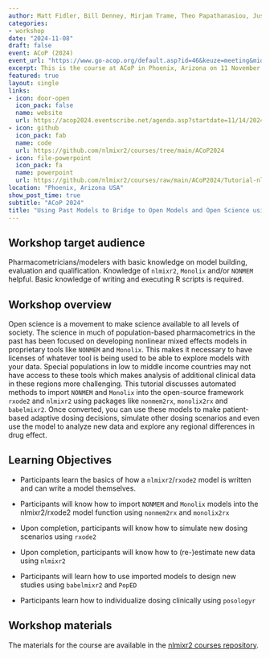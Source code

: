 ```yaml
---
author: Matt Fidler, Bill Denney, Mirjam Trame, Theo Papathanasiou, Justin Wilkins
categories:
- workshop
date: "2024-11-08"
draft: false
event: ACoP (2024)
event_url: "https://www.go-acop.org/default.asp?id=46&keuze=meeting&mid=21"
excerpt: This is the course at ACoP in Phoenix, Arizona on 11 November 2024.
featured: true
layout: single
links:
- icon: door-open
  icon_pack: false
  name: website
  url: https://acop2024.eventscribe.net/agenda.asp?startdate=11/14/2024&enddate=11/14/2024&BCFO=&pfp=BrowsebyDay&fa=&fb=&fc=&fd=
- icon: github
  icon_pack: fab
  name: code
  url: https://github.com/nlmixr2/courses/tree/main/ACoP2024
- icon: file-powerpoint
  icon_pack: fa
  name: powerpoint
  url: https://github.com/nlmixr2/courses/raw/main/ACoP2024/Tutorial-nlmixr2_ACoP15.pptx
location: "Phoenix, Arizona USA"
show_post_time: true
subtitle: "ACoP 2024"
title: "Using Past Models to Bridge to Open Models and Open Science using nlmixr2"
---
```


## Workshop target audience

Pharmacometricians/modelers with basic knowledge on model building,
evaluation and qualification. Knowledge of `nlmixr2`, `Monolix` and/or
`NONMEM` helpful. Basic knowledge of writing and executing R scripts
is required.

## Workshop overview

Open science is a movement to make science available to all levels of
society. The science in much of population-based pharmacometrics in
the past has been focused on developing nonlinear mixed effects models
in proprietary tools like `NONMEM` and `Monolix`. This makes it necessary
to have licenses of whatever tool is being used to be able to explore
models with your data. Special populations in low to middle income
countries may not have access to these tools which makes analysis of
additional clinical data in these regions more challenging. This
tutorial discusses automated methods to import `NONMEM` and `Monolix` into
the open-source framework `rxode2` and `nlmixr2` using packages like
`nonmem2rx`, `monolix2rx` and `babelmixr2`. Once converted, you can use
these models to make patient-based adaptive dosing decisions, simulate
other dosing scenarios and even use the model to analyze new data and
explore any regional differences in drug effect.

## Learning Objectives

- Participants learn the basics of how a `nlmixr2`/`rxode2` model is
  written and can write a model themselves.

- Participants will know how to import `NONMEM` and `Monolix` models into
  the nlmixr2/rxode2 model function using `nonmem2rx` and `monolix2rx`

- Upon completion, participants will know how to simulate new dosing
  scenarios using `rxode2`

- Upon completion, participants will know how to (re-)estimate new
  data using `nlmixr2`

- Participants will learn how to use imported models to design new
  studies using `babelmixr2` and `PopED`

- Participants learn how to individualize dosing clinically using
  `posologyr`

## Workshop materials

The materials for the course are available in the [nlmixr2 courses repository](https://github.com/nlmixr2/courses/blob/main/ACoP2024/).
